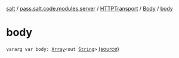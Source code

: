 [salt](../../../index.md) / [pass.salt.code.modules.server](../../index.md) / [HTTPTransport](../index.md) / [Body](index.md) / [body](./body.md)

# body

`vararg var body: `[`Array`](https://kotlinlang.org/api/latest/jvm/stdlib/kotlin/-array/index.html)`<out `[`String`](https://kotlinlang.org/api/latest/jvm/stdlib/kotlin/-string/index.html)`>` [(source)](https://github.com/kurbaniec-tgm/salt/tree/master/code/modules/server/HTTPTransport.kt#L13)